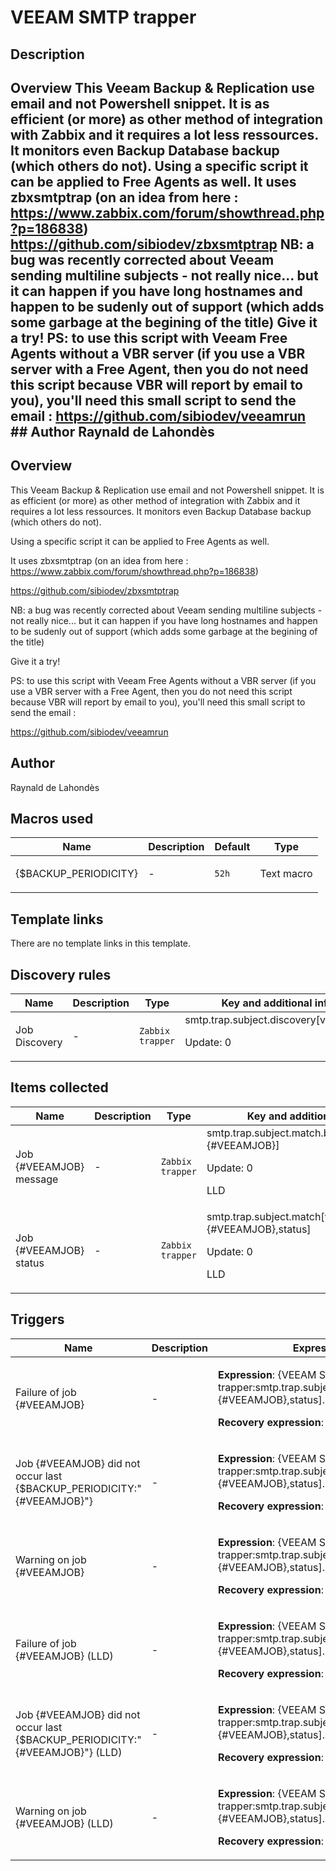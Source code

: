 # VEEAM SMTP trapper

## Description

## Overview This Veeam Backup & Replication use email and not Powershell snippet. It is as efficient (or more) as other method of integration with Zabbix and it requires a lot less ressources. It monitors even Backup Database backup (which others do not). Using a specific script it can be applied to Free Agents as well. It uses zbxsmtptrap (on an idea from here : <https://www.zabbix.com/forum/showthread.php?p=186838>) <https://github.com/sibiodev/zbxsmtptrap> NB: a bug was recently corrected about Veeam sending multiline subjects - not really nice... but it can happen if you have long hostnames and happen to be sudenly out of support (which adds some garbage at the begining of the title) Give it a try! PS: to use this script with Veeam Free Agents without a VBR server (if you use a VBR server with a Free Agent, then you do not need this script because VBR will report by email to you), you'll need this small script to send the email : <https://github.com/sibiodev/veeamrun> ## Author Raynald de Lahondès 

## Overview

This Veeam Backup & Replication use email and not Powershell snippet. It is as efficient (or more) as other method of integration with Zabbix and it requires a lot less ressources. It monitors even Backup Database backup (which others do not).


 


Using a specific script it can be applied to Free Agents as well.


 


It uses zbxsmtptrap (on an idea from here : <https://www.zabbix.com/forum/showthread.php?p=186838>)


<https://github.com/sibiodev/zbxsmtptrap>


NB: a bug was recently corrected about Veeam sending multiline subjects - not really nice... but it can happen if you have long hostnames and happen to be sudenly out of support (which adds some garbage at the begining of the title)


 


Give it a try!


 


PS: to use this script with Veeam Free Agents without a VBR server (if you use a VBR server with a Free Agent, then you do not need this script because VBR will report by email to you), you'll need this small script to send the email :


<https://github.com/sibiodev/veeamrun>


 



## Author

Raynald de Lahondès

## Macros used

|Name|Description|Default|Type|
|----|-----------|-------|----|
|{$BACKUP_PERIODICITY}|<p>-</p>|`52h`|Text macro|
## Template links

There are no template links in this template.

## Discovery rules

|Name|Description|Type|Key and additional info|
|----|-----------|----|----|
|Job Discovery|<p>-</p>|`Zabbix trapper`|smtp.trap.subject.discovery[veeamjob]<p>Update: 0</p>|
## Items collected

|Name|Description|Type|Key and additional info|
|----|-----------|----|----|
|Job {#VEEAMJOB} message|<p>-</p>|`Zabbix trapper`|smtp.trap.subject.match.body[veeamjob,{#VEEAMJOB}]<p>Update: 0</p><p>LLD</p>|
|Job {#VEEAMJOB} status|<p>-</p>|`Zabbix trapper`|smtp.trap.subject.match[veeamjob,{#VEEAMJOB},status]<p>Update: 0</p><p>LLD</p>|
## Triggers

|Name|Description|Expression|Priority|
|----|-----------|----------|--------|
|Failure of job {#VEEAMJOB}|<p>-</p>|<p>**Expression**: {VEEAM SMTP trapper:smtp.trap.subject.match[veeamjob,{#VEEAMJOB},status].str(Failed)}=1</p><p>**Recovery expression**: </p>|high|
|Job {#VEEAMJOB} did not occur last {$BACKUP_PERIODICITY:"{#VEEAMJOB}"}|<p>-</p>|<p>**Expression**: {VEEAM SMTP trapper:smtp.trap.subject.match[veeamjob,{#VEEAMJOB},status].nodata(52h)}=1</p><p>**Recovery expression**: </p>|high|
|Warning on job {#VEEAMJOB}|<p>-</p>|<p>**Expression**: {VEEAM SMTP trapper:smtp.trap.subject.match[veeamjob,{#VEEAMJOB},status].str(Warning)}=1</p><p>**Recovery expression**: </p>|warning|
|Failure of job {#VEEAMJOB} (LLD)|<p>-</p>|<p>**Expression**: {VEEAM SMTP trapper:smtp.trap.subject.match[veeamjob,{#VEEAMJOB},status].str(Failed)}=1</p><p>**Recovery expression**: </p>|high|
|Job {#VEEAMJOB} did not occur last {$BACKUP_PERIODICITY:"{#VEEAMJOB}"} (LLD)|<p>-</p>|<p>**Expression**: {VEEAM SMTP trapper:smtp.trap.subject.match[veeamjob,{#VEEAMJOB},status].nodata(52h)}=1</p><p>**Recovery expression**: </p>|high|
|Warning on job {#VEEAMJOB} (LLD)|<p>-</p>|<p>**Expression**: {VEEAM SMTP trapper:smtp.trap.subject.match[veeamjob,{#VEEAMJOB},status].str(Warning)}=1</p><p>**Recovery expression**: </p>|warning|
